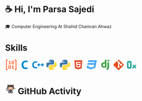 <h1>☕ Hi, I'm Parsa Sajedi </h1>
<p>🎓 Computer Engineering At Shahid Chamran Ahwaz</p>

<h1>Skills</></h1>
<img src="https://github.com/PKief/vscode-material-icon-theme/blob/main/icons/assembly.svg" title="Assembly" alt="Assembly" width="40" height="40"/> <img src="https://github.com/PKief/vscode-material-icon-theme/blob/main/icons/c.svg" title="C" alt="C" width="40" height="40"/> <img src="https://github.com/PKief/vscode-material-icon-theme/blob/main/icons/cpp.svg" title="C++" alt="C++" width="40" height="40"/>  <img src="https://github.com/PKief/vscode-material-icon-theme/blob/main/icons/python.svg" title="Python" alt="Python" width="40" height="40"/> <img src="https://github.com/PKief/vscode-material-icon-theme/blob/main/icons/python.svg" title="Python" alt="Python" width="40" height="40"/>  <img src="https://github.com/PKief/vscode-material-icon-theme/blob/main/icons/html.svg" title="HTML" alt="HTML" width="40" height="40"/>  <img src="https://github.com/PKief/vscode-material-icon-theme/blob/main/icons/css.svg" title="CSS" alt="CSS" width="40" height="40"/> <img src="https://github.com/PKief/vscode-material-icon-theme/blob/main/icons/django.svg" title="Django" alt="Django" width="40" height="40"/> <img src="https://github.com/PKief/vscode-material-icon-theme/blob/main/icons/git.svg" title="Git" alt="Git" width="40" height="40"/> <img src="https://github.com/PKief/vscode-material-icon-theme/blob/main/icons/hex.svg" title="Hex" alt="Hex" width="40" height="40"/> 

<h1> <img src="assets/gif/GitHub-logo.gif" width="35px"> GitHub Activity</h1>
